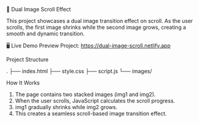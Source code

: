 🌌 Dual Image Scroll Effect

This project showcases a dual image transition effect on scroll.
As the user scrolls, the first image shrinks while the second image grows,
creating a smooth and dynamic transition.

🖥️ Live Demo
Preview Project: https://dual-image-scroll.netlify.app

Project Structure

.
├── index.html
├── style.css
├── script.js
└── images/

How It Works

1. The page contains two stacked images (img1 and img2).
2. When the user scrolls, JavaScript calculates the scroll progress.
3. img1 gradually shrinks while img2 grows.
4. This creates a seamless scroll-based image transition effect.
